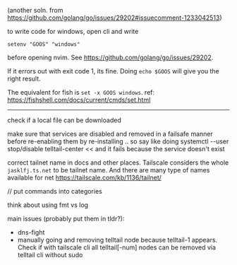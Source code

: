 (another soln. from https://github.com/golang/go/issues/29202#issuecomment-1233042513)

to write code for windows, open cli and write

```
setenv "GOOS" "windows"
```

before opening nvim. See https://github.com/golang/go/issues/29202.

If it errors out with exit code 1, its fine. Doing `echo $GOOS` will give you the right result.

The equivalent for fish is `set -x GOOS windows`. ref: https://fishshell.com/docs/current/cmds/set.html

---

check if a local file can be downloaded

make sure that services are disabled and removed in a failsafe manner before re-enabling them by re-installing
.. so say like doing systemctl --user stop/disable telltail-center << and it fails because the service doesn't exist

correct tailnet name in docs and other places. Tailscale considers the whole `jasklfj.ts.net` to be tailnet name. And there are many type of names available for net https://tailscale.com/kb/1136/tailnet/

// put commands into categories

think about using fmt vs log

main issues (probably put them in tldr?):

- dns-fight
- manually going and removing telltail node because telltail-1 appears. Check if with tailscale cli all telltail[-num] nodes can be removed via telltail cli without sudo
